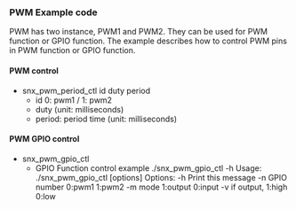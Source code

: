 ### PWM Example code ###
PWM has two instance, PWM1 and PWM2. They can be used for PWM function or GPIO function.
The example describes how to control PWM pins in PWM function or GPIO function.

#### PWM control ####
* snx_pwm_period_ctl id duty period
	- id 0: pwm1 / 1: pwm2
	- duty (unit: milliseconds)
	- period: period time (unit: milliseconds)


#### PWM GPIO control ####
* snx_pwm_gpio_ctl
	- GPIO Function control example
    ./snx_pwm_gpio_ctl -h
	Usage: ./snx_pwm_gpio_ctl [options]
	Options:
		-h Print this message
		-n GPIO number 0:pwm1 1:pwm2
		-m mode 1:output 0:input
		-v if output, 1:high 0:low

